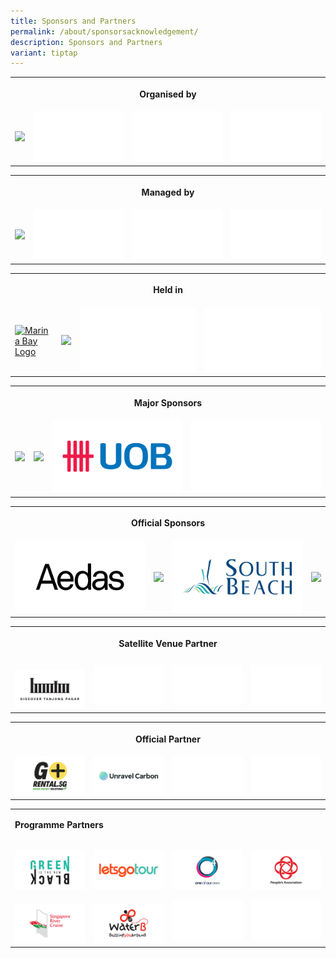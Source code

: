 ```yaml
---
title: Sponsors and Partners
permalink: /about/sponsorsacknowledgement/
description: Sponsors and Partners
variant: tiptap
---
```

<table style="minWidth: 100px">
<colgroup>
<col>
<col>
<col>
<col>
</colgroup>
<tbody>
<tr>
<th rowspan="1" colspan="4">
<p>Organised by</p>
</th>
</tr>
<tr>
<td rowspan="1" colspan="1"><a class="isomer-image-wrapper" href="https://www.ura.gov.sg/corporate"><img style="width: 100%" height="auto" width="100%" src="/images/About/Sponsor%20Acknowledgement/ura_resized%20web%20version.png"></a>
</td>
<td rowspan="1" colspan="1">
<div class="isomer-image-wrapper">
<img style="width: 100%" height="auto" width="100%" alt="" src="/images/space.png">
</div>
</td>
<td rowspan="1" colspan="1">
<div class="isomer-image-wrapper">
<img style="width: 100%" height="auto" width="100%" alt="" src="/images/space.png">
</div>
</td>
<td rowspan="1" colspan="1">
<div class="isomer-image-wrapper">
<img style="width: 100%" height="auto" width="100%" alt="" src="/images/space.png">
</div>
</td>
</tr>
</tbody>
</table>
<p></p>
<table style="minWidth: 100px">
<colgroup>
<col>
<col>
<col>
<col>
</colgroup>
<tbody>
<tr>
<th rowspan="1" colspan="4">
<p>Managed by</p>
</th>
</tr>
<tr>
<td rowspan="1" colspan="1"><a class="isomer-image-wrapper" href="https://www.pico.com/en/"><img style="width: 100%" height="auto" width="100%" src="/images/About/Sponsor%20Acknowledgement/pico_resized%20web%20version.png"></a>
</td>
<td rowspan="1" colspan="1">
<div class="isomer-image-wrapper">
<img style="width: 100%" height="auto" width="100%" alt="" src="/images/space.png">
</div>
</td>
<td rowspan="1" colspan="1">
<div class="isomer-image-wrapper">
<img style="width: 100%" height="auto" width="100%" alt="" src="/images/space.png">
</div>
</td>
<td rowspan="1" colspan="1">
<div class="isomer-image-wrapper">
<img style="width: 100%" height="auto" width="100%" alt="" src="/images/space.png">
</div>
</td>
</tr>
</tbody>
</table>
<p></p>
<table style="minWidth: 100px">
<colgroup>
<col>
<col>
<col>
<col>
</colgroup>
<tbody>
<tr>
<th rowspan="1" colspan="4">
<p>Held in</p>
</th>
</tr>
<tr>
<td rowspan="1" colspan="1"><a class="isomer-image-wrapper" href="https://www.ura.gov.sg/Corporate/Get-Involved/Shape-A-Distinctive-City/Explore-Our-City/Marina-Bay"><img style="width: 100%" height="auto" width="100%" alt="Marina Bay Logo" src="/images/About/Sponsor%20Acknowledgement/marine%20bay%20singapore_resized%20web%20version.png"></a>
</td>
<td rowspan="1" colspan="1"><a class="isomer-image-wrapper" href="https://www.visitsingapore.com/en/"><img style="width: 100%" height="auto" width="100%" src="/images/About/Sponsor%20Acknowledgement/passion%20made%20possible_resized%20web%20version.png"></a>
</td>
<td rowspan="1" colspan="1">
<div class="isomer-image-wrapper">
<img style="width: 100%" height="auto" width="100%" alt="" src="/images/space.png">
</div>
</td>
<td rowspan="1" colspan="1">
<div class="isomer-image-wrapper">
<img style="width: 100%" height="auto" width="100%" alt="" src="/images/space.png">
</div>
</td>
</tr>
</tbody>
</table>
<p></p>
<table style="minWidth: 100px">
<colgroup>
<col>
<col>
<col>
<col>
</colgroup>
<tbody>
<tr>
<th rowspan="1" colspan="4">
<p>Major Sponsors</p>
</th>
</tr>
<tr>
<td rowspan="1" colspan="1"><a class="isomer-image-wrapper" href="https://www.alibabacloud.com/en"><img style="width: 100%" height="auto" width="100%" src="/images/About/Sponsor%20Acknowledgement/alibaba%20cloud_resized%20web%20version.png"></a>
</td>
<td rowspan="1" colspan="1"><a class="isomer-image-wrapper" href="https://www.marinabaysands.com"><img style="width: 100%" height="auto" width="100%" src="/images/About/Sponsor%20Acknowledgement/mbs_resized%20web%20version.png"></a>
</td>
<td rowspan="1" colspan="1"><a class="isomer-image-wrapper" href="https://www.uobgroup.com/uobgroup/index.page"><img style="width: 100%" height="auto" width="100%" alt="UOB Logo" src="/images/2024 Sponsor's Logo /UOB_Logo.png"></a>
</td>
<td rowspan="1" colspan="1">
<div class="isomer-image-wrapper">
<img style="width: 100%" height="auto" width="100%" alt="" src="/images/space.png">
</div>
</td>
</tr>
</tbody>
</table>
<p></p>
<table style="minWidth: 100px">
<colgroup>
<col>
<col>
<col>
<col>
</colgroup>
<tbody>
<tr>
<th rowspan="1" colspan="4">
<p>Official Sponsors</p>
</th>
</tr>
<tr>
<td rowspan="1" colspan="1"><a class="isomer-image-wrapper" href="http://aedas.com/"><img style="width: 100%" height="auto" width="100%" alt="Aedas" src="/images/2024 Sponsor's Logo /Aedas_website24April.png"></a>
</td>
<td rowspan="1" colspan="1"><a class="isomer-image-wrapper" href="https://www.milleniawalk.com/"><img style="width: 100%" height="auto" width="100%" src="/images/About/Sponsor%20Acknowledgement/millenia%20walk_resized%20web%20version.png"></a>
</td>
<td rowspan="1" colspan="1"><a class="isomer-image-wrapper" href="https://southbeachavenue.com/"><img style="width: 100%" height="auto" width="100%" alt="South Beach Logo" src="/images/2024 Sponsor's Logo /South_Beach_version.png"></a>
</td>
<td rowspan="1" colspan="1"><a class="isomer-image-wrapper" href="https://www.fullertonhotels.com/"><img style="width: 100%" height="auto" width="100%" src="/images/About/Sponsor%20Acknowledgement/the%20fullerton%20heritage_resized%20web%20version.png"></a>
</td>
</tr>
</tbody>
</table>
<p></p>
<table style="minWidth: 100px">
<colgroup>
<col>
<col>
<col>
<col>
</colgroup>
<tbody>
<tr>
<th rowspan="1" colspan="4">
<p>Satellite Venue Partner</p>
</th>
</tr>
<tr>
<td rowspan="1" colspan="1">
<p></p><a class="isomer-image-wrapper" href="https://www.discovertanjongpagar.sg/"><img style="width: 100%" height="auto" width="100%" alt="" src="/images/2024 Sponsor's Logo /Discover_Tanjong_Pager.png"></a>
</td>
<td rowspan="1" colspan="1">
<div class="isomer-image-wrapper">
<img style="width: 100%" height="auto" width="100%" alt="" src="/images/space.png">
</div>
</td>
<td rowspan="1" colspan="1">
<div class="isomer-image-wrapper">
<img style="width: 100%" height="auto" width="100%" alt="" src="/images/space.png">
</div>
</td>
<td rowspan="1" colspan="1">
<div class="isomer-image-wrapper">
<img style="width: 100%" height="auto" width="100%" alt="" src="/images/space.png">
</div>
</td>
</tr>
</tbody>
</table>
<p></p>
<table style="minWidth: 100px">
<colgroup>
<col>
<col>
<col>
<col>
</colgroup>
<tbody>
<tr>
<th rowspan="1" colspan="4">
<p>Official Partner</p>
</th>
</tr>
<tr>
<td rowspan="1" colspan="1"><a class="isomer-image-wrapper" href="http://gorental.sg"><img style="width: 100%" height="auto" width="100%" alt="Go Rental Logo" src="/images/2024 Sponsor's Logo /Go_Rental_version.png"></a>
</td>
<td rowspan="1" colspan="1"><a class="isomer-image-wrapper" href="https://www.unravelcarbon.com/"><img style="width: 100%" height="auto" width="100%" alt="Unravel Carbon Logo" src="/images/2024 Sponsor's Logo /Unravel_Carbon__1_.png"></a>
</td>
<td rowspan="1" colspan="1">
<div class="isomer-image-wrapper">
<img style="width: 100%" height="auto" width="100%" alt="" src="/images/space.png">
</div>
</td>
<td rowspan="1" colspan="1">
<div class="isomer-image-wrapper">
<img style="width: 100%" height="auto" width="100%" alt="" src="/images/space.png">
</div>
</td>
</tr>
</tbody>
</table>
<table style="minWidth: 100px">
<colgroup>
<col>
<col>
<col>
<col>
</colgroup>
<tbody>
<tr>
<td rowspan="1" colspan="4">
<p><strong>Programme Partners</strong>
</p>
</td>
</tr>
<tr>
<td rowspan="1" colspan="1">
<p></p><a class="isomer-image-wrapper" href="https://greenisthenewblack.com/"><img style="width: 100%" height="auto" width="100%" alt="Green Is The New Black" src="/images/2024 Sponsor's Logo /Green_is_The_New_Black.png"></a>
</td>
<td rowspan="1" colspan="1">
<p></p><a class="isomer-image-wrapper" href="https://www.letsgotoursingapore.com/"><img style="width: 100%" height="auto" width="100%" alt="Let's Go Tour" src="/images/2024 Sponsor's Logo /Lets_go_tour.png"></a>
</td>
<td rowspan="1" colspan="1">
<p></p><a class="isomer-image-wrapper" href="https://www.theo4company.com/"><img style="width: 100%" height="auto" width="100%" alt="O4X" src="/images/2024 Sponsor's Logo /O2_Logo.png"></a>
</td>
<td rowspan="1" colspan="1">
<p></p><a class="isomer-image-wrapper" href="https://www.pa.gov.sg/"><img style="width: 100%" height="auto" width="100%" alt="People's Association" src="/images/2024 Sponsor's Logo /PA.png"></a>
</td>
</tr>
<tr>
<td rowspan="1" colspan="1">
<p></p><a class="isomer-image-wrapper" href="https://rivercruise.com.sg/"><img style="width: 100%" height="auto" width="100%" alt="Singapore River Cruise" src="/images/2024 Sponsor's Logo /Singapore_River_Cruise.png"></a>
</td>
<td rowspan="1" colspan="1">
<p></p>
<div class="isomer-image-wrapper">
<img style="width: 100%" height="auto" width="100%" alt="WaterB" src="/images/2024 Sponsor's Logo /WaterB.png">
</div>
</td>
<td rowspan="1" colspan="1">
<div class="isomer-image-wrapper">
<img style="width: 100%" height="auto" width="100%" alt="" src="/images/space.png">
</div>
</td>
<td rowspan="1" colspan="1">
<div class="isomer-image-wrapper">
<img style="width: 100%" height="auto" width="100%" alt="" src="/images/space.png">
</div>
</td>
</tr>
</tbody>
</table>
<p></p>